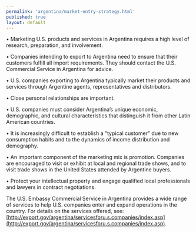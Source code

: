 ```yaml
--- 
permalink: 'argentina/market-entry-strategy.html' 
published: true 
layout: default
---
```

•	Marketing U.S. products and services in Argentina requires a high level of research, preparation, and involvement.

•	Companies intending to export to Argentina need to ensure that their customers fulfill all import requirements. They should contact the U.S. Commercial Service in Argentina for advice.

•	U.S. companies exporting to Argentina typically market their products and services through Argentine agents, representatives and distributors.

•	Close personal relationships are important.

•	U.S. companies must consider Argentina’s unique economic, demographic, and cultural characteristics that distinguish it from other Latin American countries.

•	It is increasingly difficult to establish a "typical customer" due to new consumption habits and to the dynamics of income distribution and demography.

•	An important component of the marketing mix is promotion. Companies are encouraged to visit or exhibit at local and regional trade shows, and to visit trade shows in the United States attended by Argentine buyers.

•	Protect your intellectual property and engage qualified local professionals and lawyers in contract negotiations.

The U.S. Embassy Commercial Service in Argentina provides a wide range of services to help U.S. companies enter and expand operations in the country. For details on the services offered, see: [http://export.gov/argentina/servicesforu.s.companies/index.asp](http://export.gov/argentina/servicesforu.s.companies/index.asp).
